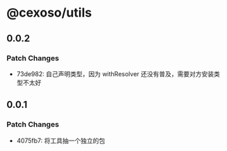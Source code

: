 # @cexoso/utils

## 0.0.2

### Patch Changes

- 73de982: 自己声明类型，因为 withResolver 还没有普及，需要对方安装类型不太好

## 0.0.1

### Patch Changes

- 4075fb7: 将工具抽一个独立的包
